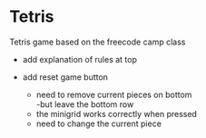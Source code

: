 # Tetris
Tetris game based on the freecode camp class

- add explanation of rules at top

- add reset game button
  - need to remove current pieces on bottom  
    -but leave the bottom row
  - the minigrid works correctly when pressed
  - need to change the current piece
